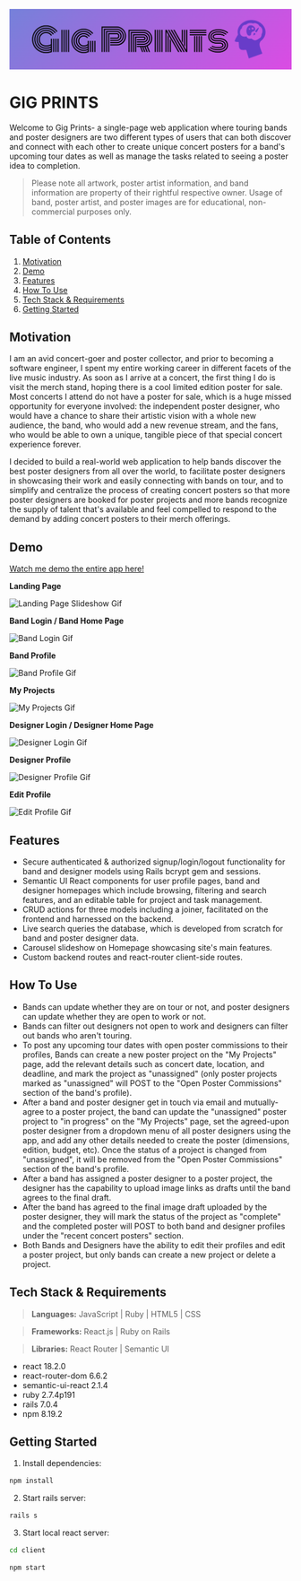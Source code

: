 ![Gig Prints Logo](./client/src/readme-logo.png)

# GIG PRINTS

Welcome to Gig Prints- a single-page web application where touring bands and poster designers are two different types of users that can both discover and connect with each other to create unique concert posters for a band's upcoming tour dates as well as manage the tasks related to seeing a poster idea to completion.

> Please note all artwork, poster artist information, and band information are property of their rightful respective owner. Usage of band, poster artist, and poster images are for educational, non-commercial purposes only.

## Table of Contents
1. [Motivation](#Motivation)
2. [Demo](#Demo)
3. [Features](#Features)
4. [How To Use](#How-To-Use)
5. [Tech Stack & Requirements](#Tech-Stack-&-Requirements)
6. [Getting Started](#Getting-Started)

## Motivation
I am an avid concert-goer and poster collector, and prior to becoming a software engineer, I spent my entire working career in different facets of the live music industry. As soon as I arrive at a concert, the first thing I do is visit the merch stand, hoping there is a cool limited edition poster for sale. Most concerts I attend do not have a poster for sale, which is a huge missed opportunity for everyone involved: the independent poster designer, who would have a chance to share their artistic vision with a whole new audience, the band, who would add a new revenue stream, and the fans, who would be able to own a unique, tangible piece of that special concert experience forever.

I decided to build a real-world web application to help bands discover the best poster designers from all over the world, to facilitate poster designers in showcasing their work and easily connecting with bands on tour, and to simplify and centralize the process of creating concert posters so that more poster designers are booked for poster projects and more bands recognize the supply of talent that's available and feel compelled to respond to the demand by adding concert posters to their merch offerings.

## Demo
[Watch me demo the entire app here!](https://vimeo.com/798881890)

**Landing Page**

![Landing Page Slideshow Gif](https://videoapi-muybridge.vimeocdn.com/animated-thumbnails/image/c8bad448-cfb4-42aa-b151-251cf68681f6.gif?ClientID=vimeo-core-prod&Date=1685056143&Signature=a26442f4bfd3728ae0298fad809fa2370aa7d1a9)

**Band Login / Band Home Page**

![Band Login Gif](https://videoapi-muybridge.vimeocdn.com/animated-thumbnails/image/6a343da5-3c58-4cad-933a-77ab2eac1d66.gif?ClientID=vimeo-core-prod&Date=1685055687&Signature=f34232e8821f6e46b1f1c354b591947b773ba1c6)

**Band Profile**

![Band Profile Gif](https://videoapi-muybridge.vimeocdn.com/animated-thumbnails/image/375de5fa-3277-4495-b2e6-5d37ca71bd9a.gif?ClientID=vimeo-core-prod&Date=1685055716&Signature=fa156449f6a0614920f3c5ea6fb9f46a9d143c3e)

**My Projects**

![My Projects Gif](https://videoapi-muybridge.vimeocdn.com/animated-thumbnails/image/aee928fa-d0b4-44ef-addf-c160e9aa56da.gif?ClientID=vimeo-core-prod&Date=1685055733&Signature=ab9bcb3b1b995322ecb704615570cce5ae29b798)

**Designer Login / Designer Home Page**

![Designer Login Gif](https://videoapi-muybridge.vimeocdn.com/animated-thumbnails/image/e67b28ea-fa9c-4885-965c-b0ea8bd2fca0.gif?ClientID=vimeo-core-prod&Date=1685055752&Signature=dcebd62e5e5afdca04dc2ceb49bf72ab3ea80628)

**Designer Profile**

![Designer Profile Gif](https://videoapi-muybridge.vimeocdn.com/animated-thumbnails/image/e03a58e5-7d20-4ec3-ae26-50aa8bcb0281.gif?ClientID=vimeo-core-prod&Date=1685055768&Signature=41a0ccaf9d71dd8c6fc83a8c38e82f9a21bd7dff)

**Edit Profile**

![Edit Profile Gif](https://videoapi-muybridge.vimeocdn.com/animated-thumbnails/image/0560bab7-fab4-4c81-bfd1-fe329b6a4621.gif?ClientID=vimeo-core-prod&Date=1685055783&Signature=601756cb71f0a7649c5cf418ad3d8fe93f6d6449)


## Features

* Secure authenticated & authorized signup/login/logout functionality for band and designer models using Rails bcrypt gem and sessions.
* Semantic UI React components for user profile pages, band and designer homepages which include browsing, filtering and search features, and an editable table for project and task management.
* CRUD actions for three models including a joiner, facilitated on the frontend and harnessed on the backend.
* Live search queries the database, which is developed from scratch for band and poster designer data.
* Carousel slideshow on Homepage showcasing site's main features.
* Custom backend routes and react-router client-side routes.

## How To Use

* Bands can update whether they are on tour or not, and poster designers can update whether they are open to work or not.
* Bands can filter out designers not open to work and designers can filter out bands who aren't touring.
* To post any upcoming tour dates with open poster commissions to their profiles, Bands can create a new poster project on the "My Projects" page, add the relevant details such as concert date, location, and deadline, and mark the project as "unassigned" (only poster projects marked as "unassigned" will POST to the "Open Poster Commissions" section of the band's profile).
* After a band and poster designer get in touch via email and mutually-agree to a poster project, the band can update the "unassigned" poster project to "in progress" on the "My Projects" page, set the agreed-upon poster designer from a dropdown menu of all poster designers using the app, and add any other details needed to create the poster (dimensions, edition, budget, etc). Once the status of a project is changed from "unassigned", it will be removed from the "Open Poster Commissions" section of the band's profile.
* After a band has assigned a poster designer to a poster project, the designer has the capability to upload image links as drafts until the band agrees to the final draft.
* After the band has agreed to the final image draft uploaded by the poster designer, they will mark the status of the project as "complete" and the completed poster will POST to both band and designer profiles under the "recent concert posters" section.
* Both Bands and Designers have the ability to edit their profiles and edit a poster project, but only bands can create a new project or delete a project.

## Tech Stack & Requirements

> **Languages:** JavaScript | Ruby | HTML5 | CSS

> **Frameworks:** React.js | Ruby on Rails

> **Libraries:** React Router | Semantic UI

- react 18.2.0
- react-router-dom 6.6.2
- semantic-ui-react 2.1.4
- ruby 2.7.4p191
- rails 7.0.4
- npm 8.19.2

## Getting Started

1. Install dependencies:
```sh
npm install
```

2. Start rails server: 
```sh
rails s
```

3. Start local react server: 
```sh
cd client
```
```sh
npm start
```